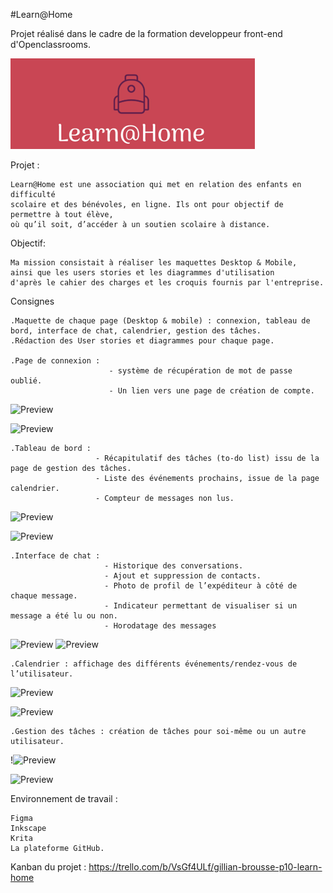 #Learn@Home

Projet réalisé dans le cadre de la formation developpeur front-end d'Openclassrooms.

![Preview](https://raw.githubusercontent.com/GilBrou/Learn/master/logoLearn.webp)

Projet :

    Learn@Home est une association qui met en relation des enfants en difficulté
    scolaire et des bénévoles, en ligne. Ils ont pour objectif de permettre à tout élève,
    où qu’il soit, d’accéder à un soutien scolaire à distance.

Objectif:

    Ma mission consistait à réaliser les maquettes Desktop & Mobile,
    ainsi que les users stories et les diagrammes d'utilisation
    d'après le cahier des charges et les croquis fournis par l'entreprise.

Consignes

    .Maquette de chaque page (Desktop & mobile) : connexion, tableau de bord, interface de chat, calendrier, gestion des tâches.
    .Rédaction des User stories et diagrammes pour chaque page.

    .Page de connexion :
                          - système de récupération de mot de passe oublié.
                          - Un lien vers une page de création de compte.

![Preview](https://raw.githubusercontent.com/GilBrou/Learn/Maquettes/desktop/Desktop_inscription_1)

![Preview](https://raw.githubusercontent.com/GilBrou/Learn/master/Diagrammes/Diagram_accueil)

    .Tableau de bord :
                       - Récapitulatif des tâches (to-do list) issu de la page de gestion des tâches.
                       - Liste des événements prochains, issue de la page calendrier.
                       - Compteur de messages non lus.

![Preview](https://raw.githubusercontent.com/GilBrou/Learn/master/Maquettes/desktop/Desktop_Tableau_de_bord)

![Preview](https://raw.githubusercontent.com/GilBrou/Learn/master/Diagrammes/Diagram_tableau_de_bord)

    .Interface de chat :
                         - Historique des conversations.
                         - Ajout et suppression de contacts.
                         - Photo de profil de l’expéditeur à côté de chaque message.
                         - Indicateur permettant de visualiser si un message a été lu ou non.
                         - Horodatage des messages

![Preview](https://raw.githubusercontent.com/GilBrou/Learn/master/Maquettes/desktop/Desktop_Chat)
![Preview](https://raw.githubusercontent.com/GilBrou/Learn/master/Diagrammes/Diagram_chats)

    .Calendrier : affichage des différents événements/rendez-vous de l’utilisateur.

![Preview](https://raw.githubusercontent.com/GilBrou/Learn/master/Maquettes/desktop/Desktop_Agenda)

![Preview](https://raw.githubusercontent.com/GilBrou/Learn/master/Diagrammes/Diagrams_Agenda)

    .Gestion des tâches : création de tâches pour soi-même ou un autre utilisateur.

!![Preview](https://raw.githubusercontent.com/GilBrou/Learn/master/Maquettes/desktop/Desktop_Tâches)

![Preview](https://raw.githubusercontent.com/GilBrou/Learn/master/Diagrammes/Diagram_tâches)

Environnement de travail :

    Figma
    Inkscape
    Krita
    La plateforme GitHub.

Kanban du projet : https://trello.com/b/VsGf4ULf/gillian-brousse-p10-learn-home